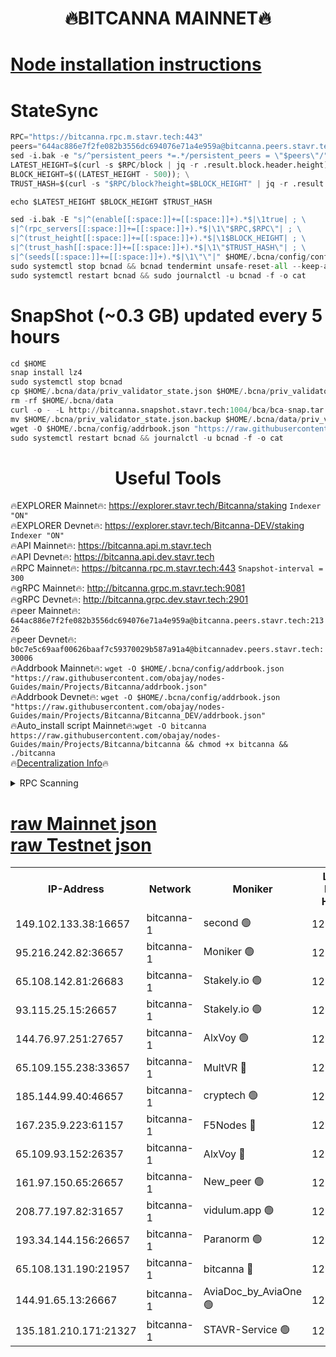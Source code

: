 <h1 align="center"> 🔥BITCANNA MAINNET🔥</h1>


[Node installation instructions](https://github.com/obajay/nodes-Guides/tree/main/Projects/Bitcanna)
=

# StateSync
```python
RPC="https://bitcanna.rpc.m.stavr.tech:443"
peers="644ac886e7f2fe082b3556dc694076e71a4e959a@bitcanna.peers.stavr.tech:21326"
sed -i.bak -e "s/^persistent_peers *=.*/persistent_peers = \"$peers\"/" $HOME/.bcna/config/config.toml
LATEST_HEIGHT=$(curl -s $RPC/block | jq -r .result.block.header.height); \
BLOCK_HEIGHT=$((LATEST_HEIGHT - 500)); \
TRUST_HASH=$(curl -s "$RPC/block?height=$BLOCK_HEIGHT" | jq -r .result.block_id.hash)

echo $LATEST_HEIGHT $BLOCK_HEIGHT $TRUST_HASH

sed -i.bak -E "s|^(enable[[:space:]]+=[[:space:]]+).*$|\1true| ; \
s|^(rpc_servers[[:space:]]+=[[:space:]]+).*$|\1\"$RPC,$RPC\"| ; \
s|^(trust_height[[:space:]]+=[[:space:]]+).*$|\1$BLOCK_HEIGHT| ; \
s|^(trust_hash[[:space:]]+=[[:space:]]+).*$|\1\"$TRUST_HASH\"| ; \
s|^(seeds[[:space:]]+=[[:space:]]+).*$|\1\"\"|" $HOME/.bcna/config/config.toml
sudo systemctl stop bcnad && bcnad tendermint unsafe-reset-all --keep-addr-book
sudo systemctl restart bcnad && sudo journalctl -u bcnad -f -o cat
```
# SnapShot (~0.3 GB) updated every 5 hours
```python
cd $HOME
snap install lz4
sudo systemctl stop bcnad
cp $HOME/.bcna/data/priv_validator_state.json $HOME/.bcna/priv_validator_state.json.backup
rm -rf $HOME/.bcna/data
curl -o - -L http://bitcanna.snapshot.stavr.tech:1004/bca/bca-snap.tar.lz4 | lz4 -c -d - | tar -x -C $HOME/.bcna --strip-components 2
mv $HOME/.bcna/priv_validator_state.json.backup $HOME/.bcna/data/priv_validator_state.json
wget -O $HOME/.bcna/config/addrbook.json "https://raw.githubusercontent.com/obajay/nodes-Guides/main/Projects/Bitcanna/addrbook.json"
sudo systemctl restart bcnad && journalctl -u bcnad -f -o cat
```

 <h1 align="center"> Useful Tools</h1>

🔥EXPLORER Mainnet🔥:    https://explorer.stavr.tech/Bitcanna/staking          `Indexer "ON"` \
🔥EXPLORER Devnet🔥:     https://explorer.stavr.tech/Bitcanna-DEV/staking     `Indexer "ON"` \
🔥API Mainnet🔥:         https://bitcanna.api.m.stavr.tech \
🔥API Devnet🔥:          https://bitcanna.api.dev.stavr.tech \
🔥RPC Mainnet🔥:         https://bitcanna.rpc.m.stavr.tech:443         `Snapshot-interval = 300` \
🔥gRPC Mainnet🔥:        http://bitcanna.grpc.m.stavr.tech:9081 \
🔥gRPC Devnet🔥:         http://bitcanna.grpc.dev.stavr.tech:2901 \
🔥peer Mainnet🔥:        `644ac886e7f2fe082b3556dc694076e71a4e959a@bitcanna.peers.stavr.tech:21326` \
🔥peer Devnet🔥:         `b0c7e5c69aaf00626baaf7c59370029b587a91a4@bitcannadev.peers.stavr.tech:30006` \
🔥Addrbook Mainnet🔥:    ```wget -O $HOME/.bcna/config/addrbook.json "https://raw.githubusercontent.com/obajay/nodes-Guides/main/Projects/Bitcanna/addrbook.json"``` \
🔥Addrbook Devnet🔥:    ```wget -O $HOME/.bcna/config/addrbook.json "https://raw.githubusercontent.com/obajay/nodes-Guides/main/Projects/Bitcanna/Bitcanna_DEV/addrbook.json"``` \
🔥Auto_install script Mainnet🔥:```wget -O bitcanna https://raw.githubusercontent.com/obajay/nodes-Guides/main/Projects/Bitcanna/bitcanna && chmod +x bitcanna && ./bitcanna``` \
🔥[Decentralization Info](https://github.com/obajay/StateSync-snapshots/tree/main/Projects/Bitcanna/Decentralization)🔥


<details>
<summary>RPC Scanning</summary>

<h2 align="center"> We scan nodes in real time every 4 hours. And we provide the final result of RPC endpoints.
We cannot influence the operation of these nodes in any way. </h2>


```python
If Voting Power is higher than 0 --> then the Node is a validator of the network and may be subject to attack and be a potential threat to the chain.
```
```python
We marked such validators with a red symbol
```

</details>

[raw Mainnet json](https://rpc-check.bcam.stavr.tech/bcam/rpc-bcam-result.json) \
[raw Testnet json](https://github.com/obajay/StateSync-snapshots/tree/main/Projects/Bitcanna/Rpc-Check-Testnet)
=



<table><tr><th>IP-Address</th><th>Network</th><th>Moniker</th><th>Latest Block Height</th><th>Earliest Block Height</th><th>Catching Up</th><th>Tx Index</th><th>Voting Power</th><th>Scan Time</th></tr><tr><td>149.102.133.38:16657</td><td>bitcanna-1</td><td>second 🟢</td><td>12853436</td><td>1</td><td>False</td><td>on</td><td>0</td><td>2024-03-04T01:41:05.653482747UTC</td></tr><tr><td>95.216.242.82:36657</td><td>bitcanna-1</td><td>Moniker 🟢</td><td>12853425</td><td>5776907</td><td>False</td><td>on</td><td>0</td><td>2024-03-04T01:40:02.382390089UTC</td></tr><tr><td>65.108.142.81:26683</td><td>bitcanna-1</td><td>Stakely.io 🟢</td><td>12853429</td><td>6152001</td><td>False</td><td>on</td><td>0</td><td>2024-03-04T01:40:25.597360850UTC</td></tr><tr><td>93.115.25.15:26657</td><td>bitcanna-1</td><td>Stakely.io 🟢</td><td>12853429</td><td>6520001</td><td>False</td><td>on</td><td>0</td><td>2024-03-04T01:40:21.203215318UTC</td></tr><tr><td>144.76.97.251:27657</td><td>bitcanna-1</td><td>AlxVoy 🟢</td><td>12853434</td><td>8805201</td><td>False</td><td>on</td><td>0</td><td>2024-03-04T01:40:55.137552283UTC</td></tr><tr><td>65.109.155.238:33657</td><td>bitcanna-1</td><td>MultVR 🔴</td><td>12853431</td><td>9933415</td><td>False</td><td>on</td><td>353817</td><td>2024-03-04T01:40:33.123974508UTC</td></tr><tr><td>185.144.99.40:46657</td><td>bitcanna-1</td><td>cryptech 🟢</td><td>12853425</td><td>11528001</td><td>False</td><td>on</td><td>0</td><td>2024-03-04T01:39:57.954483147UTC</td></tr><tr><td>167.235.9.223:61157</td><td>bitcanna-1</td><td>F5Nodes 🔴</td><td>12853431</td><td>12084001</td><td>False</td><td>on</td><td>570</td><td>2024-03-04T01:40:35.392280037UTC</td></tr><tr><td>65.109.93.152:26357</td><td>bitcanna-1</td><td>AlxVoy 🔴</td><td>12853436</td><td>12109301</td><td>False</td><td>on</td><td>1391814</td><td>2024-03-04T01:41:06.178720597UTC</td></tr><tr><td>161.97.150.65:26657</td><td>bitcanna-1</td><td>New_peer 🟢</td><td>12853429</td><td>12254001</td><td>False</td><td>on</td><td>0</td><td>2024-03-04T01:40:25.899480561UTC</td></tr><tr><td>208.77.197.82:31657</td><td>bitcanna-1</td><td>vidulum.app 🟢</td><td>12853430</td><td>12386934</td><td>False</td><td>on</td><td>0</td><td>2024-03-04T01:40:28.671607827UTC</td></tr><tr><td>193.34.144.156:26657</td><td>bitcanna-1</td><td>Paranorm 🟢</td><td>12853432</td><td>12697701</td><td>False</td><td>on</td><td>0</td><td>2024-03-04T01:40:42.042663486UTC</td></tr><tr><td>65.108.131.190:21957</td><td>bitcanna-1</td><td>bitcanna 🔴</td><td>12853432</td><td>12753432</td><td>False</td><td>on</td><td>419493</td><td>2024-03-04T01:40:39.771023596UTC</td></tr><tr><td>144.91.65.13:26667</td><td>bitcanna-1</td><td>AviaDoc_by_AviaOne 🟢</td><td>12853434</td><td>12851801</td><td>False</td><td>on</td><td>0</td><td>2024-03-04T01:40:50.502771372UTC</td></tr><tr><td>135.181.210.171:21327</td><td>bitcanna-1</td><td>STAVR-Service 🟢</td><td>12853434</td><td>12853101</td><td>False</td><td>on</td><td>0</td><td>2024-03-04T01:40:54.910582967UTC</td></tr></table>
